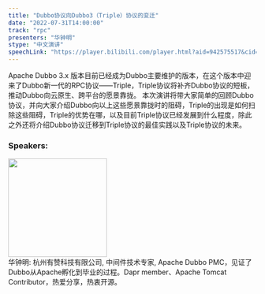 ```yaml
---
title: "Dubbo协议向Dubbo3（Triple）协议的变迁"
date: "2022-07-31T14:00:00"
track: "rpc"
presenters: "华钟明"
stype: "中文演讲"
speechLink: "https://player.bilibili.com/player.html?aid=942575517&cid=817760221&page=1"
---
```

Apache Dubbo 3.x 版本目前已经成为Dubbo主要维护的版本，在这个版本中迎来了Dubbo新一代的RPC协议——Triple，Triple协议将补齐Dubbo协议的短板，推动Dubbo向云原生、跨平台的愿景靠拢。
本次演讲将带大家简单的回顾Dubbo协议，并向大家介绍Dubbo向以上这些愿景靠拢时的阻碍，Triple的出现是如何扫除这些阻碍，Triple的优势在哪，以及目前Triple协议已经发展到什么程度，除此之外还将介绍Dubbo协议迁移到Triple协议的最佳实践以及Triple协议的未来。
 ### Speakers: 
 <img src="images/speaker/1022.png" width="200" /><br>华钟明: 杭州有赞科技有限公司, 中间件技术专家, Apache Dubbo PMC，见证了Dubbo从Apache孵化到毕业的过程。Dapr member、Apache Tomcat Contributor，热爱分享，热衷开源。

 